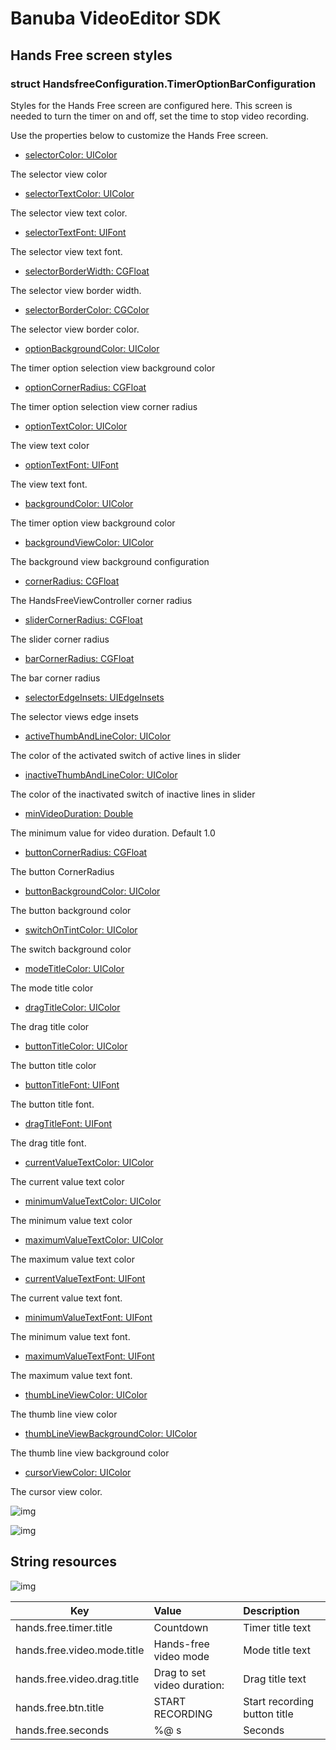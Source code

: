 
# Banuba VideoEditor SDK
## Hands Free screen styles 
### struct HandsfreeConfiguration.TimerOptionBarConfiguration

Styles for the Hands Free screen are configured here. This screen is needed to turn the timer on and off, set the time to stop video recording.

Use the properties below to customize the Hands Free screen.

 - [selectorColor: UIColor](/Example/Example/Extension/HandsfreeConfiguration.swift#L8)
 
 The selector view color
 
 - [selectorTextColor: UIColor](/Example/Example/Extension/HandsfreeConfiguration.swift#L9)
 
 The selector view text color.
 
 - [selectorTextFont: UIFont](/Example/Example/Extension/HandsfreeConfiguration.swift#L32)
    
 The selector view text font.

 - [selectorBorderWidth: CGFloat](/Example/Example/Extension/HandsfreeConfiguration.swift#L33)
 
 The selector view border width.
 
 - [selectorBorderColor: CGColor](/Example/Example/Extension/HandsfreeConfiguration.swift#L34)
 
 The selector view border color.
 
 - [optionBackgroundColor: UIColor](/Example/Example/Extension/HandsfreeConfiguration.swift#L10)
 
 The timer option selection view background color
 
 - [optionCornerRadius: CGFloat](/Example/Example/Extension/HandsfreeConfiguration.swift#L11)
 
 The timer option selection view corner radius
 
 - [optionTextColor: UIColor](/Example/Example/Extension/HandsfreeConfiguration.swift#L12)
 
 The view text color
 
 - [optionTextFont: UIFont](/Example/Example/Extension/HandsfreeConfiguration.swift#L35)
 
 The view text font.
 
 - [backgroundColor: UIColor](/Example/Example/Extension/HandsfreeConfiguration.swift#L13)

 The timer option view background color
  
 - [backgroundViewColor: UIColor](/Example/Example/Extension/HandsfreeConfiguration.swift#L13)

 The  background view background configuration
  
 - [cornerRadius: CGFloat](/Example/Example/Extension/HandsfreeConfiguration.swift#L14)
  
 The HandsFreeViewController corner radius
  
 - [sliderCornerRadius: CGFloat](/Example/Example/Extension/HandsfreeConfiguration.swift#L15)
  
 The slider corner radius
  
 - [barCornerRadius: CGFloat](/Example/Example/Extension/HandsfreeConfiguration.swift#L16)
  
 The bar corner radius
  
 - [selectorEdgeInsets: UIEdgeInsets](/Example/Example/Extension/HandsfreeConfiguration.swift#L17)
  
 The selector views edge insets
  
 - [activeThumbAndLineColor: UIColor](/Example/Example/Extension/HandsfreeConfiguration.swift#L18)
  
 The color of the activated switch of active lines in slider
  
 - [inactiveThumbAndLineColor: UIColor](/Example/Example/Extension/HandsfreeConfiguration.swift#L19)
  
 The color of the inactivated switch of inactive lines in slider
  
 - [minVideoDuration: Double](/Example/Example/Extension/HandsfreeConfiguration.swift#L20)
  
 The minimum value for video duration. Default 1.0
   
 - [buttonCornerRadius: CGFloat](/Example/Example/Extension/HandsfreeConfiguration.swift#L21)
   
 The button CornerRadius
   
 - [buttonBackgroundColor: UIColor](/Example/Example/Extension/HandsfreeConfiguration.swift#L22)
   
 The button background color
   
 - [switchOnTintColor: UIColor](/Example/Example/Extension/HandsfreeConfiguration.swift#L23)
   
 The switch background color
   
 - [modeTitleColor: UIColor](/Example/Example/Extension/HandsfreeConfiguration.swift#L25)
    
 The mode title color
    
 - [dragTitleColor: UIColor](/Example/Example/Extension/HandsfreeConfiguration.swift#L26)
    
 The drag title color
   
 - [buttonTitleColor: UIColor](/Example/Example/Extension/HandsfreeConfiguration.swift#L27)
      
 The button title color
 
 - [buttonTitleFont: UIFont](/Example/Example/Extension/HandsfreeConfiguration.swift#L37)

 The button title font.
 
 - [dragTitleFont: UIFont](/Example/Example/Extension/HandsfreeConfiguration.swift#L36)

 The drag title font.
   
 - [currentValueTextColor: UIColor](/Example/Example/Extension/HandsfreeConfiguration.swift#L28)
    
 The current value text color
   
 - [minimumValueTextColor: UIColor](/Example/Example/Extension/HandsfreeConfiguration.swift#L29)
   
 The minimum value text color
   
 - [maximumValueTextColor: UIColor](/Example/Example/Extension/HandsfreeConfiguration.swift#L30)
   
 The maximum value text color
 
 - [currentValueTextFont: UIFont](/Example/Example/Extension/HandsfreeConfiguration.swift#L38)

 The current value text font.
 
 - [minimumValueTextFont: UIFont](/Example/Example/Extension/HandsfreeConfiguration.swift#L39)
 
 The minimum value text font.
 
 - [maximumValueTextFont: UIFont](/Example/Example/Extension/HandsfreeConfiguration.swift#L40)

 The maximum value text font.
   
 - [thumbLineViewColor: UIColor](/Example/Example/Extension/HandsfreeConfiguration.swift#L30)
   
 The thumb line view color
 
 - [thumbLineViewBackgroundColor: UIColor](/Example/Example/Extension/HandsfreeConfiguration.swift#L41)

 The thumb line view background color
 
 - [cursorViewColor: UIColor](/Example/Example/Extension/HandsfreeConfiguration.swift#L42)

 The cursor view color.

  ![img](screenshots/HandsfreeConfiguration.png)
  
  ![img](screenshots/timerOptionBarColorConfiguration.png)
  
  ## String resources

![img](screenshots/HandsFreeLocalization.png)

| Key        |      Value      |   Description |
| ------------- | :----------- | :------------- |
| hands.free.timer.title | Сountdown | Timer title text
| hands.free.video.mode.title | Hands-free video mode | Mode title text
| hands.free.video.drag.title | Drag to set video duration: | Drag title text
| hands.free.btn.title | START RECORDING | Start recording button title
| hands.free.seconds | %@ s | Seconds
